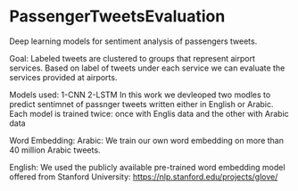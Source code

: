 # PassengerTweetsEvaluation
Deep learning models for sentiment analysis of passengers tweets. 

Goal:
Labeled tweets are clustered to groups that represent airport services. 
Based on label of tweets under each service we can evaluate the services provided at airports.


Models used:
1-CNN
2-LSTM
In this work we devleoped two modles to predict sentimnet of passnger tweets written either in English or Arabic.
Each model is trained twice: once with Englis data and the other with Arabic data


Word Embedding:
Arabic: We train our own word embedding on more than 40 million Arabic tweets.

English: We used the publicly available pre-trained word embedding model offered from Stanford University:
https://nlp.stanford.edu/projects/glove/
